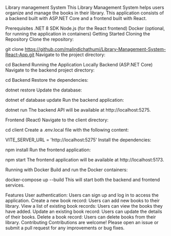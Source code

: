 Library management System
This Library Management System helps users organize and manage the books in their library. This application consists of a backend built with ASP.NET Core and a frontend built with React.

Prerequisites
.NET 8 SDK
Node.js (for the React frontend)
Docker (optional, for running the application in containers)
Getting Started
Cloning the Repository
Clone the repository:

git clone https://github.com/malindichathumi/Library-Management-System-React-App.git
Navigate to the project directory:

cd Backend
Running the Application Locally
Backend (ASP.NET Core)
Navigate to the backend project directory:

cd Backend
Restore the dependencies:

dotnet restore
Update the database:

dotnet ef database update
Run the backend application:

dotnet run
The backend API will be available at http://localhost:5275.

Frontend (React)
Navigate to the client directory:

cd client
Create a .env.local file with the following content:

VITE_SERVER_URL = 'http://localhost:5275'
Install the dependencies:

npm install
Run the frontend application:

npm start
The frontend application will be available at http://localhost:5173.

Running with Docker
Build and run the Docker containers:

docker-compose up --build
This will start both the backend and frontend services.

Features
User authentication: Users can sign up and log in to access the application.
Create a new book record: Users can add new books to their library.
View a list of existing book records: Users can view the books they have added.
Update an existing book record: Users can update the details of their books.
Delete a book record: Users can delete books from their library.
Contributing
Contributions are welcome! Please open an issue or submit a pull request for any improvements or bug fixes.
